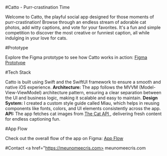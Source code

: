 #Catto - Purr-crastination Time

Welcome to Catto, the playful social app designed for those moments of purr-crastination! Browse through an endless stream of adorable cat photos, add witty captions, and vote for your favorites. It's a fun and simple competition to discover the most creative or funniest caption, all while indulging in your love for cats.

#Prototype

Explore the Figma prototype to see how Catto works in action: <a href="https://www.figma.com/proto/vrgbscCKY5LCitapECCcPe/Catto?node-id=101-1772&node-type=frame&t=aCkf2EBBqGGAHu59-1&scaling=scale-down&content-scaling=fixed&page-id=67%3A1024&starting-point-node-id=101%3A2098">Figma Prototype</a>

#Tech Stack

Catto is built using Swift and the SwiftUI framework to ensure a smooth and native iOS experience.
<strong>Architecture:</strong> The app follows the MVVM (Model-View-ViewModel) architecture pattern, ensuring a clear separation between the UI and business logic, making it scalable and easy to maintain.
<strong>Design System:</strong> I created a custom style guide called Miau, which helps in reusing components like fonts, colors, and UI elements consistently across the app.
<strong>API:</strong> The app fetches cat images from <a href="https://thecatapi.com"> The Cat API </a>, delivering fresh content for endless captioning fun.

#App Flow

Check out the overall flow of the app on Figma: <a href="https://www.figma.com/board/VkA9bMNOvyaWBL1G9CDR3d/Catto--Flow?node-id=0-1&t=PXexfOwLqN3cE470-1">App Flow</a>


#Contact
 <a href="https://meunomeecris.com> meunomeecris.com </a>
